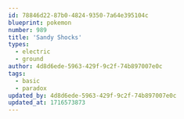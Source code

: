 ```yaml
---
id: 78846d22-87b0-4824-9350-7a64e395104c
blueprint: pokemon
number: 989
title: 'Sandy Shocks'
types:
  - electric
  - ground
author: 4d8d6ede-5963-429f-9c2f-74b897007e0c
tags:
  - basic
  - paradox
updated_by: 4d8d6ede-5963-429f-9c2f-74b897007e0c
updated_at: 1716573873
---
```

